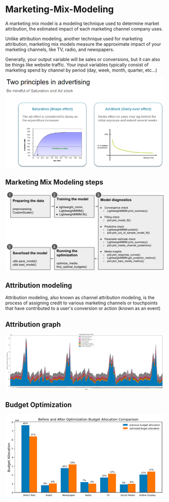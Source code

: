 # Marketing-Mix-Modeling

A marketing mix model is a modeling technique used to determine market attribution, the estimated impact of each marketing channel company uses.

Unlike attribution modeling, another technique used for marketing attribution, marketing mix models measure the approximate impact of your marketing channels, like TV, radio, and newspapers.

Generally, your output variable will be sales or conversions, but it can also be things like website traffic. Your input variables typically consist of marketing spend by channel by period (day, week, month, quarter, etc…)

![Img](https://github.com/abhamidi-1234/Marketing-Mix-Modeling/blob/main/Capture1.PNG)

## Marketing Mix Modeling steps

![Img](https://github.com/abhamidi-1234/Marketing-Mix-Modeling/blob/main/Capture2.PNG)

## Attribution modeling

Attribution modeling, also known as channel attribution modeling, is the process of assigning credit to various marketing channels or touchpoints that have contributed to a user's conversion or action (known as an event)

## Attribution graph

![Img](https://github.com/abhamidi-1234/Marketing-Mix-Modeling/blob/main/Capture3.PNG)

## Budget Optimization

![Img](https://github.com/abhamidi-1234/Marketing-Mix-Modeling/blob/main/Capture4.PNG)

